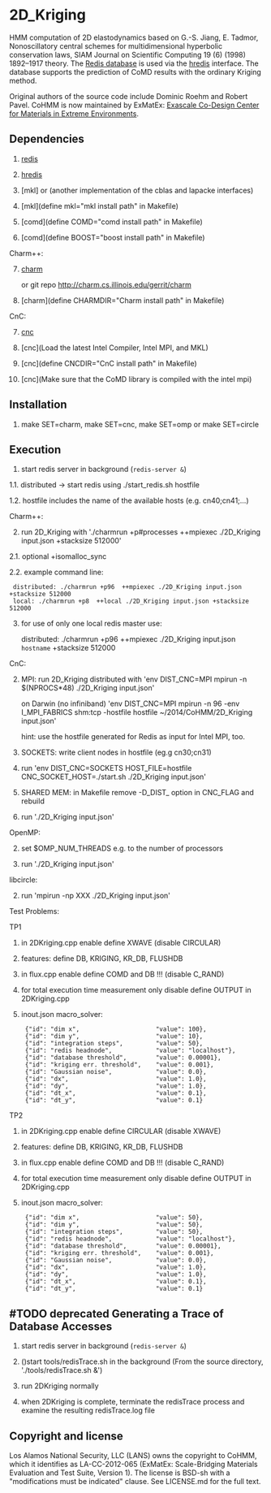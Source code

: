 2D_Kriging
=========

HMM computation of 2D elastodynamics based on G.-S. Jiang, E. Tadmor, Nonoscillatory central schemes for multidimensional hyperbolic conservation laws, SIAM Journal on Scientific Computing 19 (6) (1998) 1892–1917 theory. The [Redis database](http://redis.io) is used via the [hredis](https://github.com/redis/hiredis) interface. The database supports the prediction of CoMD results with the ordinary Kriging method. 

Original authors of the source code include Dominic Roehm and Robert Pavel. CoHMM is now maintained by ExMatEx: [Exascale Co-Design Center for Materials in Extreme Environments](exmatex.org).

Dependencies
------------

1. [redis](http://redis.io)

2. [hredis](https://github.com/redis/hiredis)

3. [mkl] or (another implementation of the cblas and lapacke interfaces)

4. [mkl](define mkl="mkl install path" in Makefile)

5. [comd](define COMD="comd install path" in Makefile) 

6. [comd](define BOOST="boost install path" in Makefile) 

Charm++:

7. [charm](http://charm.cs.illinois.edu/software)

   or git repo  http://charm.cs.illinois.edu/gerrit/charm

8. [charm](define CHARMDIR="Charm install path" in Makefile) 

CnC:

7. [cnc](https://software.intel.com/en-us/articles/intel-concurrent-collections-for-cc)

8. [cnc](Load the latest Intel Compiler, Intel MPI, and MKL) 

9. [cnc](define CNCDIR="CnC install path" in Makefile) 

10. [cnc](Make sure that the CoMD library is compiled with the intel mpi) 


Installation
------------

1. make SET=charm, make SET=cnc, make SET=omp or make SET=circle

Execution
---------

1. start redis server in background (`redis-server &`)

1.1. distributed -> start redis using ./start_redis.sh hostfile

1.2. hostfile includes the name of the available hosts (e.g. cn40;cn41;...)

Charm++:

2. run 2D_Kriging with './charmrun +p#processes  ++mpiexec ./2D_Kriging input.json +stacksize 512000'

2.1. optional +isomalloc_sync

2.2. example command line:

     distributed: ./charmrun +p96  ++mpiexec ./2D_Kriging input.json +stacksize 512000
     local: ./charmrun +p8  ++local ./2D_Kriging input.json +stacksize 512000

3. for use of only one local redis master use:

    
     distributed: ./charmrun +p96  ++mpiexec ./2D_Kriging input.json `hostname` +stacksize 512000

CnC:

2. MPI: run 2D_Kriging distributed with 'env DIST_CNC=MPI mpirun -n $(NPROCS*48) ./2D_Kriging input.json' 

   on Darwin (no infiniband) 'env DIST_CNC=MPI mpirun -n 96 -env I_MPI_FABRICS shm:tcp -hostfile hostfile ~/2014/CoHMM/2D_Kriging input.json'

   hint: use the hostfile generated for Redis as input for Intel MPI, too.

3. SOCKETS: write client nodes in hostfile (eg.g cn30;cn31)

4. run 'env DIST_CNC=SOCKETS HOST_FILE=hostfile CNC_SOCKET_HOST=./start.sh ./2D_Kriging input.json'

5. SHARED MEM: in Makefile remove -D_DIST_ option in CNC_FLAG and rebuild 

6. run './2D_Kriging input.json'

OpenMP:

2. set $OMP_NUM_THREADS e.g. to the number of processors

3. run './2D_Kriging input.json'

libcircle:

2. run 'mpirun -np XXX ./2D_Kriging input.json'

Test Problems:

TP1

1. in 2DKriging.cpp enable define XWAVE (disable CIRCULAR)

2. features: define DB, KRIGING, KR_DB, FLUSHDB

3. in flux.cpp enable define COMD and DB !!! (disable C_RAND)

4. for total execution time measurement only disable define OUTPUT in 2DKriging.cpp

5. inout.json macro_solver:

        {"id": "dim x",                     "value": 100},
        {"id": "dim y",                     "value": 10},
        {"id": "integration steps",         "value": 50},
        {"id": "redis headnode",            "value": "localhost"},
        {"id": "database threshold",        "value": 0.00001},
        {"id": "kriging err. threshold",    "value": 0.001},
        {"id": "Gaussian noise",            "value": 0.0},
        {"id": "dx",                        "value": 1.0},
        {"id": "dy",                        "value": 1.0},
        {"id": "dt_x",                      "value": 0.1},
        {"id": "dt_y",                      "value": 0.1}

TP2

1. in 2DKriging.cpp enable define CIRCULAR (disable XWAVE)

2. features: define DB, KRIGING, KR_DB, FLUSHDB

3. in flux.cpp enable define COMD and DB !!! (disable C_RAND)

4. for total execution time measurement only disable define OUTPUT in 2DKriging.cpp

5. inout.json macro_solver:

        {"id": "dim x",                     "value": 50},
        {"id": "dim y",                     "value": 50},
        {"id": "integration steps",         "value": 50},
        {"id": "redis headnode",            "value": "localhost"},
        {"id": "database threshold",        "value": 0.00001},
        {"id": "kriging err. threshold",    "value": 0.001},
        {"id": "Gaussian noise",            "value": 0.0},
        {"id": "dx",                        "value": 1.0},
        {"id": "dy",                        "value": 1.0},
        {"id": "dt_x",                      "value": 0.1},
        {"id": "dt_y",                      "value": 0.1}


#TODO deprecated
Generating a Trace of Database Accesses
---------

1. start redis server in background (`redis-server &`)

2. ()start tools/redisTrace.sh in the background (From the source directory, './tools/redisTrace.sh &')

3. run 2DKriging normally

4. when 2DKriging is complete, terminate the redisTrace process and examine the resulting redisTrace.log file

Copyright and license
---------------------

Los Alamos National Security, LLC (LANS) owns the copyright to CoHMM, which it identifies as LA-CC-2012-065 (ExMatEx: Scale-Bridging Materials Evaluation and Test Suite, Version 1). The license is BSD-sh with a "modifications must be indicated" clause.  See LICENSE.md for the full text.

